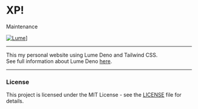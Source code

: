 # XP!
Maintenance

[![Lume](https://img.shields.io/badge/Made%20with-Lume-1f425f)](https://lume.land/)]

---
This my personal website using Lume Deno and Tailwind CSS.<br>
See full information about Lume Deno [here](https://lume.land/).

---
### License
This project is licensed under the MIT License - see the [LICENSE](https://github.com/ahmadxp/ahmadxp.github.io/blob/main/LICENSE) file for details.
